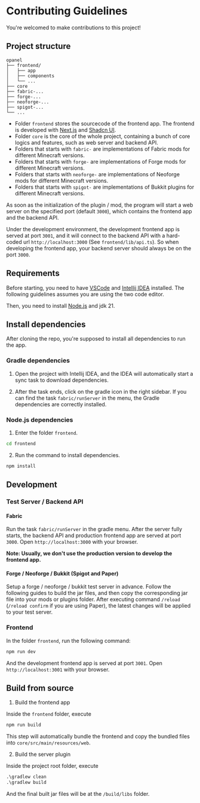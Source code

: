 # Contributing Guidelines

You're welcomed to make contributions to this project!

## Project structure

```
opanel
├── frontend/
│   ├── app
│   ├── components
│   └── ...
├── core
├── fabric-...
├── forge-...
├── neoforge-...
├── spigot-...
└── ...
```

- Folder `frontend` stores the sourcecode of the frontend app. The frontend is developed with [Next.js](https://nextjs.org) and [Shadcn UI](https://ui.shadcn.com).
- Folder `core` is the core of the whole project, containing a bunch of core logics and features, such as web server and backend API.
- Folders that starts with `fabric-` are implementations of Fabric mods for different Minecraft versions.
- Folders that starts with `forge-` are implementations of Forge mods for different Minecraft versions.
- Folders that starts with `neoforge-` are implementations of Neoforge mods for different Minecraft versions.
- Folders that starts with `spigot-` are implementations of Bukkit plugins for different Minecraft versions.

As soon as the initialization of the plugin / mod, the program will start a web server on the specified port (default `3000`), which contains the frontend app and the backend API.

Under the development environment, the development frontend app is served at port `3001`, and it will connect to the backend API with a hard-coded url `http://localhost:3000` (See `frontend/lib/api.ts`). So when developing the frontend app, your backend server should always be on the port `3000`.

## Requirements

Before starting, you need to have [VSCode](https://code.visualstudio.com) and [Intellij IDEA](https://jetbrains.com/idea) installed. The following guidelines assumes you are using the two code editor.

Then, you need to install [Node.js](https://nodejs.org) and jdk 21.

## Install dependencies

After cloning the repo, you're supposed to install all dependencies to run the app.

### Gradle dependencies

1. Open the project with Intellij IDEA, and the IDEA will automatically start a sync task to download dependencies.

2. After the task ends, click on the gradle icon in the right sidebar. If you can find the task `fabric/runServer` in the menu, the Gradle dependencies are correctly installed.

### Node.js dependencies

1. Enter the folder `frontend`.

```cmd
cd frontend
```

2. Run the command to install dependencies.

```cmd
npm install
```

## Development

### Test Server / Backend API

#### Fabric

Run the task `fabric/runServer` in the gradle menu. After the server fully starts, the backend API and production frontend app are served at port `3000`. Open `http://localhost:3000` with your browser.

**Note: Usually, we don't use the production version to develop the frontend app.**

#### Forge / Neoforge / Bukkit (Spigot and Paper)

Setup a forge / neoforge / bukkit test server in advance. Follow the following guides to build the jar files, and then copy the corresponding jar file into your mods or plugins folder. After executing command `/reload` (`/reload confirm` if you are using Paper), the latest changes will be applied to your test server.

### Frontend

In the folder `frontend`, run the following command:

```cmd
npm run dev
```

And the development frontend app is served at port `3001`. Open `http://localhost:3001` with your browser.

## Build from source

1. Build the frontend app

Inside the `frontend` folder, execute

```cmd
npm run build
```

This step will automatically bundle the frontend and copy the bundled files into `core/src/main/resources/web`.

2. Build the server plugin

Inside the project root folder, execute

```cmd
.\gradlew clean
.\gradlew build
```

And the final built jar files will be at the `/build/libs` folder.
